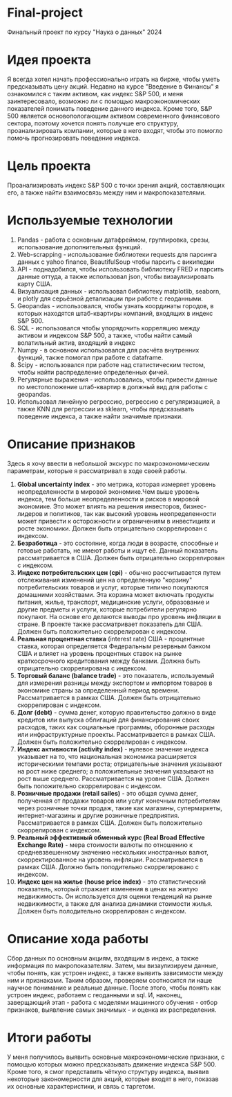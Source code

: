 # Final-project
Финальный проект по курсу "Наука о данных" 2024
# Идея проекта
Я всегда хотел начать профессионально играть на бирже, чтобы уметь предсказывать цену акций. Недавно на курсе "Введение в Финансы" я ознакомился с таким активом, как индекс S&P 500, и меня заинтересовало, возможно ли с помощью макроэкономических показателей понимать поведение данного индекса. Кроме того, S&P 500 является основопологающим активом современного финансового сектора, поэтому хочется понять получше его структуру, проанализировать компании, которые в него входят, чтобы это помогло помочь прогнозировать поведение индекса.
# Цель проекта
Проанализировать индекс S&P 500 с точки зрения акций, составляющих его, а также найти взаимосвязь между ним и макропоказателями.
# Используемые технологии
1. Pandas - работа с основным датафреймом, группировка, срезы, использование дополнительных функций.
2. Web-scrapping - использование библиотеки requests для парсинга данных с yahoo finance, BeautifulSoup чтобы парсить с википедии
3. API - поднадобился, чтобы использовать библиотеку FRED и парсить данные оттуда, а также использовал json, чтобы визаулизировать карту США.
4. Визуализация данных - использовал библиотеку matplotlib, seaborn, и plotly для серьёзной детализации при работе с геоданными.
5. Geopandas - использовался, чтобы узнать координаты городов, в которых находятся штаб-квартиры компаний, входящих в индекс S&P 500.
6. SQL - использовался чтобы упорядочить корреляцию между активом и индексом S&P 500, а также, чтобы найти самый волатильный актив, входящий в индекс
7. Numpy - в основном использовался для расчёта внутренних функций, также помогал при работе с dataframe.
8. Scipy - использовался при работе над статистическим тестом, чтобы найти распределение определенных фичей.
9. Регулярные выражения - использовались, чтобы привести данные по местоположение штаб-квартир в должный вид для работы с geopandas.
10. Использовал линейную регрессию, регрессию с регуляризацией, а также KNN для регрессии из sklearn, чтобы предсказывать поведение индекса, а также найти значимые признаки.
# Описание признаков
Здесь я хочу ввести в небольшой экскурс по макроэкономическим параметрам, которые я рассматривал в ходе своей работы.

1. **Global uncertainty index** - это метрика, которая измеряет уровень неопределенности в мировой экономике.Чем выше уровень индекса, тем больше неопределенности и рисков в мировой экономике. Это может влиять на решения инвесторов, бизнес-лидеров и политиков, так как высокий уровень неопределенности может привести к осторожности и ограничениям в инвестициях и росте экономики. Должен быть отрицательно скоррелирован с индексом.
2. **Безработица** - это состояние, когда люди в возрасте, способные и готовые работать, не имеют работы и ищут её. Данный показатель рассматривается в США. Должен быть отрицательно скоррелирован с индексом.
3. **Индекс потребительских цен (cpi)** - обычно рассчитывается путем отслеживания изменений цен на определенную "корзину" потребительских товаров и услуг, которые типично покупаются домашними хозяйствами. Эта корзина может включать продукты питания, жилье, транспорт, медицинские услуги, образование и другие предметы и услуги, которые потребители регулярно покупают. На основе его делаются выводы про уровень инфляции в стране. В проекте также рассматривает показатель для США. Должен быть положительно скоррелирован с индексом.
4. **Реальная процентная ставка** (interest rate) США - процентные ставка, которая определяется Федеральным резервным банком США  и влияет на уровень процентных ставок на рынке краткосрочного кредитования между банками. Должна быть отрицательно скоррелирована с индексом.
5. **Торговый баланс (balance trade)** - это показатель, используемый для измерения разницы между экспортом и импортом товаров в экономике страны за определенный период времени. Рассматривается в рамках США. Должен быть отрицательно скоррелирован с индексом.
6. **Долг (debt)** -  сумма денег, которую правительство должно в виде кредитов или выпуска облигаций для финансирования своих расходов, таких как социальные программы, оборонные расходы или инфраструктурные проекты. Рассматривается в рамках США. Должен быть положительно скоррелирован с индексом.
7. **Индекс активности (activity index)** - нулевое значение индекса указывает на то, что национальная экономика расширяется историческими темпами роста; отрицательные значения указывают на рост ниже среднего; а положительные значения указывают на рост выше среднего. Рассматривается на уровне США. Должен быть положительно скоррелирован с индексом.
8. **Розничные продажи (retail sailes)** - это общая сумма денег, полученная от продажи товаров или услуг конечным потребителям через розничные точки продаж, такие как магазины, супермаркеты, интернет-магазины и другие розничные предприятия. Рассматривается в рамках США. Должен быть положительно скоррелирован с индексом.
9. **Реальный эффективный обменный курс (Real Broad Effective Exchange Rate)** -  мера стоимости валюты по отношению к средневзвешенному значению нескольких иностранных валют, скорректированное на уровень инфляции. Рассматривается в рамках США. Должно быть полодительно скоррелировано с индексом.
10. **Индекс цен на жилье (house price index)** - это статистический показатель, который отражает изменения в ценах на жилую недвижимость. Он используется для оценки тенденций на рынке недвижимости, а также для анализа динамики стоимости жилья. Должен быть полодительно скоррелирован с индексом.

# Описание хода работы
Сбор данных по основным акциям, входящим в индекс, а также информация по макропоказателям. Затем, мы визаулизируем данные, чтобы понять, как устроен индекс, а также выявить зависимости между ним и признаками. Таким образом, проверяем соотносится ли наше научное понимание и реальные данные. После этого, чтобы понять как устроен индекс, работаем с геоданными и sql. И, наконец, заверщающий этап - работа с моделями машинного обучения - отбор признаков, выявление самых значимых - и оценка их распределения.

# Итоги работы
У меня получилось выявить основные макроэкономические признаки, с помощью которых можно предсказывать движение индекса S&P 500. Кроме того, я смог представить чёткую структуру индекса, выявив некоторые закономерности для акций, которые входят в него, показав их основные характеристики, и связь с таргетом. 


